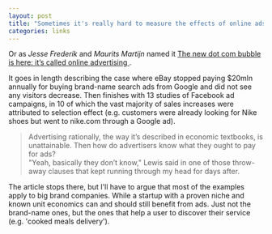 ```yaml
---
layout: post
title: "Sometimes it's really hard to measure the effects of online ads"
categories: links
---
```


Or as _Jesse Frederik_ and _Maurits Martijn_ named it [The new dot com bubble is here: it’s called online advertising ](https://thecorrespondent.com/100/the-new-dot-com-bubble-is-here-its-called-online-advertising/13228924500-22d5fd24). 

It goes in length describing the case where eBay stopped paying $20mln annually for buying brand-name search ads from Google and did not see any visitors decrease. Then finishes with 13 studies of Facebook ad campaigns, in 10 of which the vast majority of sales increases were attributed to selection effect (e.g. customers were already looking for Nike shoes but went to nike.com through a Google ad). 


> Advertising rationally, the way it’s described in economic textbooks, is unattainable. Then how do advertisers know what they ought to pay for ads?<br />
> "Yeah, basically they don’t know," Lewis said in one of those throw-away clauses that kept running through my head for days after.

The article stops there, but I'll have to argue that most of the examples apply to big brand companies. While a startup with a proven niche and known unit economics can and should still benefit from ads. Just not the brand-name ones, but the ones that help a user to discover their service (e.g. 'cooked meals delivery').
